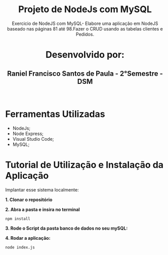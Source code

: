 <h1 align = "center" >Projeto de NodeJs com MySQL</h1>

<p align="center">Exercicio de NodeJS com MySQL- Elabore uma aplicação em NodeJS baseado nas páginas 81 até 98.Fazer o CRUD usando as tabelas clientes e Pedidos.</p>

<h1 align="center">Desenvolvido por:</h1>

<h2 align="center">Raniel Francisco Santos de Paula - 2°Semestre - DSM</h2>
<br>


<h1> Ferramentas Utilizadas </h1>

* NodeJs;
* Node Express;
* Visual Studio Code;
* MySQL;



<h1> Tutorial de Utilização e Instalação da Aplicação </h1>


Implantar esse sistema localmente:


<strong> 1. Clonar o repositório </strong>

<strong> 2. Abra a pasta e insira no terminal</strong> 

```console
npm install
```

<strong> 3. Rode o Script da pasta banco de dados no seu mySQL:</strong>


<strong> 4. Rodar a aplicação:</strong>

```console
node index.js
```

    


    
